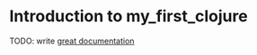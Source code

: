 # Introduction to my_first_clojure

TODO: write [great documentation](http://jacobian.org/writing/great-documentation/what-to-write/)
